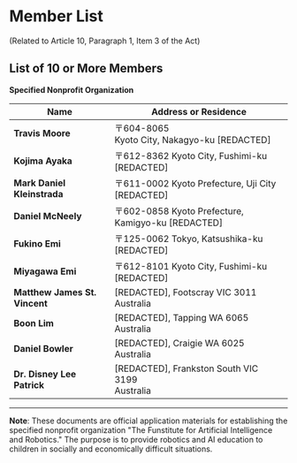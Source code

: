 # Member List

(Related to Article 10, Paragraph 1, Item 3 of the Act)

## List of 10 or More Members

**Specified Nonprofit Organization**

| Name | Address or Residence |
|------|---------------------|
| **Travis Moore** | 〒604-8065<br>Kyoto City, Nakagyo-ku [REDACTED] |
| **Kojima Ayaka** | 〒612-8362 Kyoto City, Fushimi-ku [REDACTED] |
| **Mark Daniel Kleinstrada** | 〒611-0002 Kyoto Prefecture, Uji City [REDACTED] |
| **Daniel McNeely** | 〒602-0858 Kyoto Prefecture, Kamigyo-ku [REDACTED] |
| **Fukino Emi** | 〒125-0062 Tokyo, Katsushika-ku [REDACTED] |
| **Miyagawa Emi** | 〒612-8101 Kyoto City, Fushimi-ku [REDACTED] |
| **Matthew James St. Vincent** | [REDACTED], Footscray VIC 3011<br>Australia |
| **Boon Lim** | [REDACTED], Tapping WA 6065<br>Australia |
| **Daniel Bowler** | [REDACTED], Craigie WA 6025<br>Australia |
| **Dr. Disney Lee Patrick** | [REDACTED], Frankston South VIC 3199<br>Australia |

---

**Note**: These documents are official application materials for establishing the specified nonprofit organization "The Funstitute for Artificial Intelligence and Robotics." The purpose is to provide robotics and AI education to children in socially and economically difficult situations.
